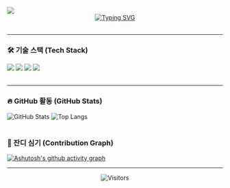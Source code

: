 <a href="https://github.com/SungRyulCho">
  <img src="https://capsule-render.vercel.app/api?type=waving&color=auto&height=300&section=header&text=Growing%20Developer&fontSize=90" />
</a>

<div align="center"> 
  <a href="https://git.io/typing-svg">
    <img src="https://readme-typing-svg.herokuapp.com?font=Fira+Code&pause=1000&color=25D366&center=true&vCenter=true&width=435&lines=+%ED%99%98%EC%98%81%ED%95%A9%EB%8B%88%EB%8B%A4!+%EB%B0%B1%EC%97%94%EB%93%9C+%EA%B0%9C%EB%B0%9C%EC%9E%90+SungRyulCho+%EC%9E%85%EB%8B%88%EB%8B%A4;Hello%2C+World!;I'm+a+Backend+Developer;Always+Learning+New+Things" alt="Typing SVG" />
  </a>
</div>

<br>

---

### 🛠️ 기술 스택 (Tech Stack)
<div align="left">
  <img src="https://img.shields.io/badge/Java-ED8B00?style=for-the-badge&logo=openjdk&logoColor=white">
  <img src="https://img.shields.io/badge/Spring-6DB33F?style=for-the-badge&logo=spring&logoColor=white">
  <img src="https://img.shields.io/badge/MySQL-4479A1?style=for-the-badge&logo=mysql&logoColor=white">
  <img src="https://img.shields.io/badge/Amazon_AWS-232F3E?style=for-the-badge&logo=amazon-aws&logoColor=white">
</div>

<br>

---

### 🔥 GitHub 활동 (GitHub Stats)
<div>
  <img src="https://github-readme-stats.vercel.app/api?username=SungRyulCho&show_icons=true&theme=radical" alt="GitHub Stats" />
  <img src="https://github-readme-stats.vercel.app/api/top-langs/?username=SungRyulCho&layout=compact&theme=radical" alt="Top Langs" />
</div>

<br>

### 🌿 잔디 심기 (Contribution Graph)
[![Ashutosh's github activity graph](https://github-readme-activity-graph.vercel.app/graph?username=SungRyulCho&bg_color=0d1117&color=ffffff&line=00b4ab&point=ffffff&area=true&hide_border=true)](https://github.com/ashutosh00710/github-readme-activity-graph)

---

<p align="center"> 
  <img src="https://profile-counter.glitch.me/SungRyulCho/count.svg" alt="Visitors" /> 
</p>
